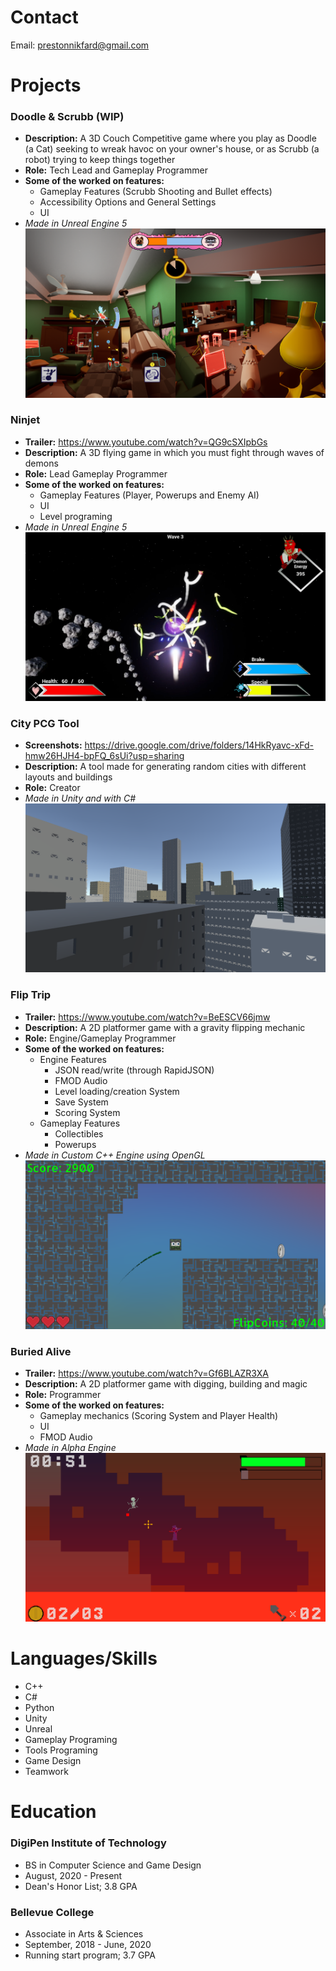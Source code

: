 # Contact
Email: prestonnikfard@gmail.com

# Projects
### Doodle & Scrubb (WIP)
  * **Description:** A 3D Couch Competitive game where you play as Doodle (a Cat) seeking to wreak havoc on your owner's house, or as Scrubb (a robot) trying to keep things together
  * **Role:** Tech Lead and Gameplay Programmer
  * **Some of the worked on features:**
    * Gameplay Features (Scrubb Shooting and Bullet effects) 
    * Accessibility Options and General Settings
    * UI
  * *Made in Unreal Engine 5*
![Doodle & Scrubb Gameplay (WIP)](https://github.com/preston-n/Projects/blob/main/Screenshots/Doodle%26Scrubb/Doodle%26Scrubb3.png?raw=true)
    
### Ninjet
  * **Trailer:** https://www.youtube.com/watch?v=QG9cSXIpbGs 
  * **Description:** A 3D flying game in which you must fight through waves of demons
  * **Role:** Lead Gameplay Programmer
  * **Some of the worked on features:**
    * Gameplay Features (Player, Powerups and Enemy AI)
    * UI
    * Level programing
  * *Made in Unreal Engine 5*  
![Ninjet Gameplay](https://github.com/preston-n/Projects/blob/main/Screenshots/Ninjet/Ninjet1.png?raw=true)

### City PCG Tool
  * **Screenshots:**  https://drive.google.com/drive/folders/14HkRyavc-xFd-hmw26HJH4-bpFQ_6sUi?usp=sharing
  * **Description:** A tool made for generating random cities with different layouts and buildings
  * **Role:** Creator
  * *Made in Unity and with C#*  
![Picture of Generated City](https://github.com/preston-n/Projects/blob/main/Screenshots/CityPCG/City3.png?raw=true)

### Flip Trip
  * **Trailer:**  https://www.youtube.com/watch?v=BeESCV66jmw
  * **Description:** A 2D platformer game with a gravity flipping mechanic
  * **Role:** Engine/Gameplay Programmer
  * **Some of the worked on features:**
    * Engine Features 
      * JSON read/write (through RapidJSON)
      * FMOD Audio
      * Level loading/creation System
      * Save System
      * Scoring System
    * Gameplay Features
      * Collectibles
      * Powerups
  * *Made in Custom C++ Engine using OpenGL*
![Flip Trip Gameplay](https://github.com/preston-n/Projects/blob/main/Screenshots/FlipTrip/FlipTrip1.png?raw=true)

### Buried Alive
  * **Trailer:**  https://www.youtube.com/watch?v=Gf6BLAZR3XA
  * **Description:** A 2D platformer game with digging, building and magic
  * **Role:** Programmer
  * **Some of the worked on features:**
    * Gameplay mechanics (Scoring System and Player Health)
    * UI
    * FMOD Audio
  * *Made in Alpha Engine*  
![Buried Alive Gameplay](https://github.com/preston-n/Projects/blob/main/Screenshots/BuriedAlive/BuriedAlive4.png?raw=true)

# Languages/Skills
- C++
- C#
- Python
- Unity
- Unreal
- Gameplay Programing
- Tools Programing 
- Game Design
- Teamwork
  
# Education 
### DigiPen Institute of Technology
  * BS in Computer Science and Game Design	
  * August, 2020 - Present
  * Dean's Honor List; 3.8 GPA

### Bellevue College 	
  * Associate in Arts & Sciences		
  * September, 2018 - June, 2020 
  * Running start program; 3.7 GPA 
